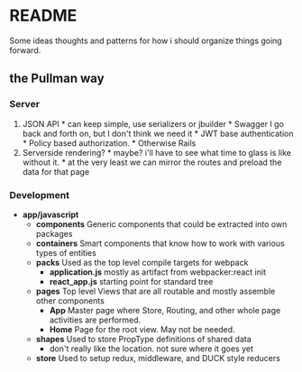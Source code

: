 # README
Some ideas thoughts and patterns for how i should organize things
going forward.

## the Pullman way

### Server
  1. JSON API
    * can keep simple, use serializers or jbuilder
    * Swagger I go back and forth on, but I don't think we need it
    * JWT base authentication
    * Policy based authorization.
    * Otherwise Rails
  2. Serverside rendering?
    * maybe?  i'll have to see what time to glass is like without it.
    * at the very least we can mirror the routes and preload the data
      for that page
### Development
  * **app/javascript**
    * **components** Generic components that could be extracted into own
      packages
    * **containers** Smart components that know how to work with various
      types of entities
    * **packs** Used as the top level compile targets for webpack
      * **application.js** mostly as artifact from webpacker:react init
      * **react_app.js** starting point for standard tree
    * **pages** Top level Views that are all routable and mostly
      assemble other components
      * **App** Master page where Store, Routing, and other whole page
        activities are performed.
      * **Home** Page for the root view.  May not be needed.
    * **shapes** Used to store PropType definitions of shared data
      * don't really like the location.  not sure where it goes yet
    * **store** Used to setup redux, middleware, and DUCK style reducers





